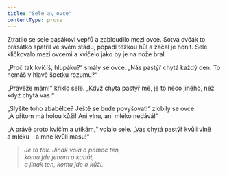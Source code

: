 ```yaml
---
title: "Sele a\_ovce"
contentType: prose
---
```


Ztratilo se sele pasákovi vepřů a zabloudilo mezi ovce. Sotva ovčák to prasátko spatřil ve svém stádu, popadl těžkou hůl a začal je honit. Sele kličkovalo mezi ovcemi a kvičelo jako by je na nože bral.

„Proč tak kvičíš, hlupáku?“ smály se ovce. „Nás pastýř chytá každý den. To nemáš v hlavě špetku rozumu?“

„Právěže mám!“ křiklo sele. „Když chytá pastýř mě, je to něco jiného, než když chytá vás.“

„Slyšíte toho zbabělce? Ještě se bude povyšovat!“ zlobily se ovce. „A přitom má holou kůži! Ani vlnu, ani mléko nedává!“

„A právě proto kvičím a utíkám,“ volalo sele. „Vás chytá pastýř kvůli vlně a mléku – a mne kvůli masu!“

  

> _Je to tak. Jinak volá o pomoc ten,  
> komu jde jenom o kabát,  
> a jinak ten, komu jde o kůži._
